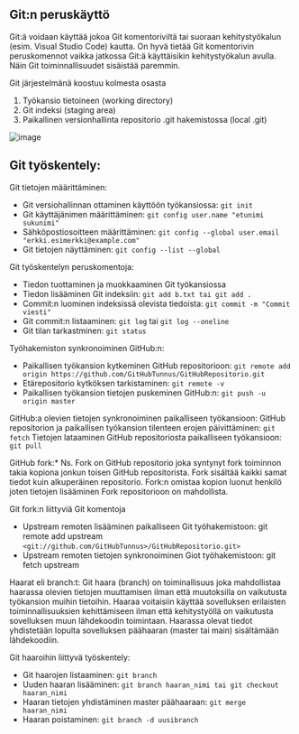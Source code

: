 ## Git:n peruskäyttö

Git:ä voidaan käyttää jokoa Git komentoriviltä tai suoraan kehitystyökalun (esim. Visual Studio Code) kautta. On hyvä tietää Git komentorivin peruskomennot vaikka jatkossa Git:ä käyttäisikin kehitystyökalun avulla. Näin Git toiminnallisuudet sisäistää paremmin.

Git järjestelmänä koostuu kolmesta osasta

  1. Työkansio tietoineen (working directory)
  2. Git indeksi (staging area)
  3. Paikallinen versionhallinta repositorio .git hakemistossa (local .git)

![image](https://github.com/user-attachments/assets/35191932-eb29-473e-b8b1-86b6ad3e067b)

## Git työskentely:

Git tietojen määrittäminen:
  * Git versiohallinnan ottaminen käyttöön työkansiossa: `git init`
  * Git käyttäjänimen määrittäminen: `git config user.name "etunimi sukunimi"`
  * Sähköpostiosoitteen määrittäminen: `git config --global user.email "erkki.esimerkki@example.com"`
  * Git tietojen näyttäminen: `git config --list --global`

Git työskentelyn peruskomentoja:
  * Tiedon tuottaminen ja muokkaaminen Git työkansiossa
  * Tiedon lisääminen Git indeksiin: `git add b.txt tai git add .`
  * Commit:n luominen indeksissä olevista tiedoista: `git commit -m "Commit viesti"`
  * Git commit:n listaaminen: `git log` tai `git log --oneline`
  * Git tilan tarkastminen: `git status`

Työhakemiston synkronoiminen GitHub:n:
  * Paikallisen työkansion kytkeminen GitHub repositorioon:
  `git remote add origin https://github.com/GitHubTunnus/GitHubRepositorio.git`
  * Etärepositorio kytköksen tarkistaminen: `git remote -v`
  * Paikallisen työkansion tietojen puskeminen GitHub:n: `git push -u origin master`

GitHub:a olevien tietojen synkronoiminen paikalliseen työkansioon:
  GitHub repositorion ja paikallisen työkansion tilenteen erojen päivittäminen: `git fetch`
  Tietojen lataaminen GitHub repositoriosta paikalliseen työkansioon: `git pull`

GitHub fork:* Ns. Fork on GitHub repositorio joka syntynyt fork toiminnon takia kopiona jonkun toisen GitHub repositorista. Fork sisältää kaikki samat tiedot kuin alkuperäinen repositorio. Fork:n omistaa kopion luonut henkilö joten tietojen lisääminen Fork repositorioon on mahdollista.

Git fork:n liittyviä Git komentoja
  * Upstream remoten lisääminen paikalliseen Git työhakemistoon:
  git remote add upstream `<git://github.com/GitHubTunnus>/GitHubRepositorio.git>`
  * Upstream remoten tietojen synkronoiminen Giot työhakemistoon: git fetch upstream

Haarat eli branch:t:
  Git haara (branch) on toiminallisuus joka mahdollistaa haarassa olevien tietojen muuttamisen ilman että muutoksilla on       vaikutusta työkansion muihin tietoihin. Haaraa voitaisiin käyttää sovelluksen erilaisten toiminnallisuuksien kehittämiseen   ilman että kehitystyöllä on vaikutusta sovelluksen muun lähdekoodin toimintaan. Haarassa olevat tiedot yhdistetään
  lopulta sovelluksen päähaaran (master tai main) sisältämään lähdekoodiin.

Git haaroihin liittyvä työskentely:
  * Git haarojen listaaminen: `git branch`
  * Uuden haaran lisääminen: `git branch haaran_nimi tai git checkout haaran_nimi`
  * Haaran tietojen yhdistäminen master päähaaraan: `git merge haaran_nimi`
  * Haaran poistaminen: `git branch -d uusibranch`
